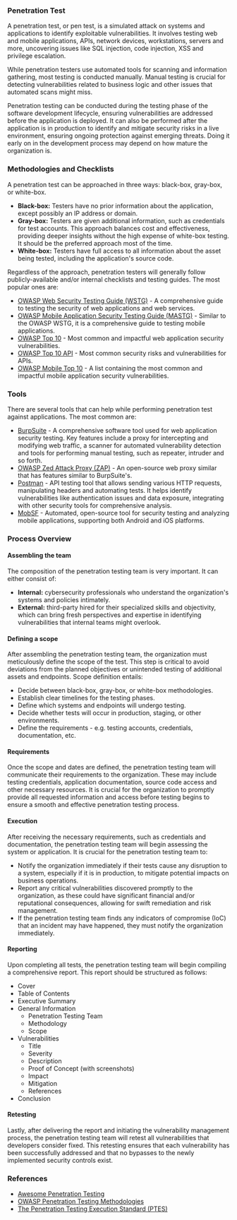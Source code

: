 ### Penetration Test

A penetration test, or pen test, is a simulated attack on systems and applications to identify exploitable vulnerabilities. It involves testing web and mobile applications, APIs, network devices, workstations, servers and more, uncovering issues like SQL injection, code injection, XSS and privilege escalation.

While penetration testers use automated tools for scanning and information gathering, most testing is conducted manually. Manual testing is crucial for detecting vulnerabilities related to business logic and other issues that automated scans might miss.

Penetration testing can be conducted during the testing phase of the software development lifecycle, ensuring vulnerabilities are addressed before the application is deployed. It can also be performed after the application is in production to identify and mitigate security risks in a live environment, ensuring ongoing protection against emerging threats. Doing it early on in the development process may depend on how mature the organization is.

### Methodologies and Checklists

A penetration test can be approached in three ways: black-box, gray-box, or white-box.

- **Black-box:** Testers have no prior information about the application, except possibly an IP address or domain.
- **Gray-box:** Testers are given additional information, such as credentials for test accounts. This approach balances cost and effectiveness, providing deeper insights without the high expense of white-box testing. It should be the preferred approach most of the time.
- **White-box:** Testers have full access to all information about the asset being tested, including the application's source code.

Regardless of the approach, penetration testers will generally follow publicly-available and/or internal checklists and testing guides. The most popular ones are:

- [OWASP Web Security Testing Guide (WSTG)](https://owasp.org/www-project-web-security-testing-guide/) - A comprehensive guide to testing the security of web applications and web services.
- [OWASP Mobile Application Security Testing Guide (MASTG)](https://mas.owasp.org/MASTG/) - Similar to the OWASP WSTG, it is a comprehensive guide to testing mobile applications.
- [OWASP Top 10](https://owasp.org/www-project-top-ten/) - Most common and impactful web application security vulnerabilities.
- [OWASP Top 10 API](https://owasp.org/API-Security/editions/2023/en/0x11-t10/) - Most common security risks and vulnerabilities for APIs.
- [OWASP Mobile Top 10](https://owasp.org/www-project-mobile-top-10/) - A list containing the most common and impactful mobile application security vulnerabilities.

### Tools

There are several tools that can help while performing penetration test against applications. The most common are:
- [BurpSuite](https://portswigger.net/burp) - A comprehensive software tool used for web application security testing. Key features include a proxy for intercepting and modifying web traffic, a scanner for automated vulnerability detection and tools for performing manual testing, such as repeater, intruder and so forth.
- [OWASP Zed Attack Proxy (ZAP)](https://www.zaproxy.org) - An open-source web proxy similar that has features similar to BurpSuite's.
- [Postman](https://www.postman.com/) - API testing tool that allows sending various HTTP requests, manipulating headers and automating tests. It helps identify vulnerabilities like authentication issues and data exposure, integrating with other security tools for comprehensive analysis.
- [MobSF](https://github.com/MobSF/Mobile-Security-Framework-MobSF) - Automated, open-source tool for security testing and analyzing mobile applications, supporting both Android and iOS platforms.

### Process Overview

#### Assembling the team

The composition of the penetration testing team is very important. It can either consist of:
- **Internal:** cybersecurity professionals who understand the organization's systems and policies intimately.
- **External:** third-party hired for their specialized skills and objectivity, which can bring fresh perspectives and expertise in identifying vulnerabilities that internal teams might overlook.

#### Defining a scope

After assembling the penetration testing team, the organization must meticulously define the scope of the test. This step is critical to avoid deviations from the planned objectives or unintended testing of additional assets and endpoints. Scope definition entails:
- Decide between black-box, gray-box, or white-box methodologies.
- Establish clear timelines for the testing phases.
- Define which systems and endpoints will undergo testing.
- Decide whether tests will occur in production, staging, or other environments.
- Define the requirements - e.g. testing accounts, credentials, documentation, etc.

#### Requirements

Once the scope and dates are defined, the penetration testing team will communicate their requirements to the organization. These may include testing credentials, application documentation, source code access and other necessary resources. It is crucial for the organization to promptly provide all requested information and access before testing begins to ensure a smooth and effective penetration testing process.

#### Execution

After receiving the necessary requirements, such as credentials and documentation, the penetration testing team will begin assessing the system or application. It is crucial for the penetration testing team to:

- Notify the organization immediately if their tests cause any disruption to a system, especially if it is in production, to mitigate potential impacts on business operations.
- Report any critical vulnerabilities discovered promptly to the organization, as these could have significant financial and/or reputational consequences, allowing for swift remediation and risk management.
- If the penetration testing team finds any indicators of compromise (IoC) that an incident may have happened, they must notify the organization immediately.

#### Reporting

Upon completing all tests, the penetration testing team will begin compiling a comprehensive report. This report should be structured as follows:

- Cover
- Table of Contents
- Executive Summary
- General Information
  - Penetration Testing Team
  - Methodology
  - Scope
- Vulnerabilities
  - Title
  - Severity
  - Description
  - Proof of Concept (with screenshots)
  - Impact
  - Mitigation
  - References
- Conclusion

#### Retesting

Lastly, after delivering the report and initiating the vulnerability management process, the penetration testing team will retest all vulnerabilities that developers consider fixed. This retesting ensures that each vulnerability has been successfully addressed and that no bypasses to the newly implemented security controls exist.

### References

- [Awesome Penetration Testing](https://github.com/enaqx/awesome-pentest)
- [OWASP Penetration Testing Methodologies](https://owasp.org/www-project-web-security-testing-guide/latest/3-The_OWASP_Testing_Framework/1-Penetration_Testing_Methodologies)
- [The Penetration Testing Execution Standard (PTES)](http://www.pentest-standard.org/index.php/Main_Page)
